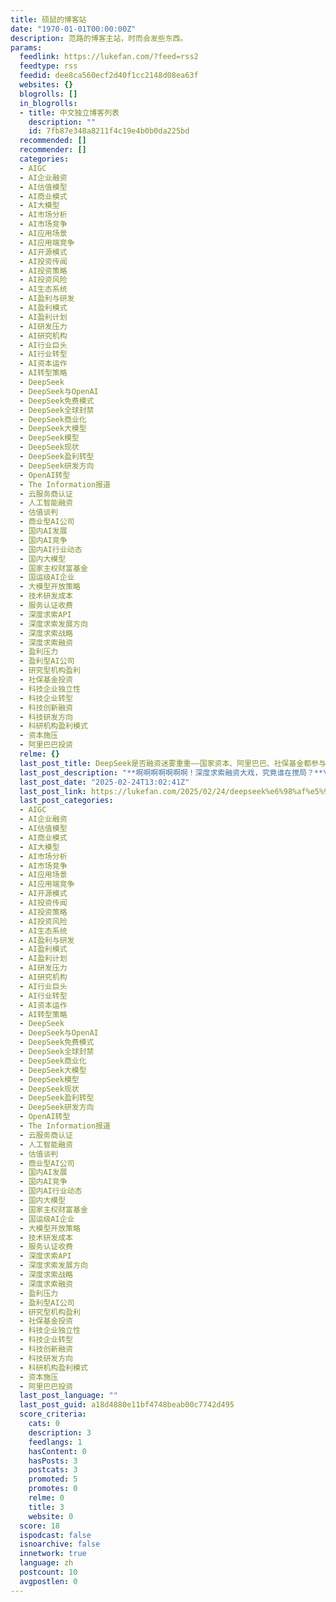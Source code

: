```yaml
---
title: 硕鼠的博客站
date: "1970-01-01T00:00:00Z"
description: 范路的博客主站，时而会发些东西。
params:
  feedlink: https://lukefan.com/?feed=rss2
  feedtype: rss
  feedid: dee8ca560ecf2d40f1cc2148d08ea63f
  websites: {}
  blogrolls: []
  in_blogrolls:
  - title: 中文独立博客列表
    description: ""
    id: 7fb87e348a8211f4c19e4b0b0da225bd
  recommended: []
  recommender: []
  categories:
  - AIGC
  - AI企业融资
  - AI估值模型
  - AI商业模式
  - AI大模型
  - AI市场分析
  - AI市场竞争
  - AI应用场景
  - AI应用端竞争
  - AI开源模式
  - AI投资传闻
  - AI投资策略
  - AI投资风险
  - AI生态系统
  - AI盈利与研发
  - AI盈利模式
  - AI盈利计划
  - AI研发压力
  - AI研究机构
  - AI行业巨头
  - AI行业转型
  - AI资本运作
  - AI转型策略
  - DeepSeek
  - DeepSeek与OpenAI
  - DeepSeek免费模式
  - DeepSeek全球封禁
  - DeepSeek商业化
  - DeepSeek大模型
  - DeepSeek模型
  - DeepSeek现状
  - DeepSeek盈利转型
  - DeepSeek研发方向
  - OpenAI转型
  - The Information报道
  - 云服务商认证
  - 人工智能融资
  - 估值谈判
  - 商业型AI公司
  - 国内AI发展
  - 国内AI竞争
  - 国内AI行业动态
  - 国内大模型
  - 国家主权财富基金
  - 国运级AI企业
  - 大模型开放策略
  - 技术研发成本
  - 服务认证收费
  - 深度求索API
  - 深度求索发展方向
  - 深度求索战略
  - 深度求索融资
  - 盈利压力
  - 盈利型AI公司
  - 研究型机构盈利
  - 社保基金投资
  - 科技企业独立性
  - 科技企业转型
  - 科技创新融资
  - 科技研发方向
  - 科研机构盈利模式
  - 资本施压
  - 阿里巴巴投资
  relme: {}
  last_post_title: DeepSeek是否融资迷雾重重——国家资本、阿里巴巴、社保基金都参与了吗？
  last_post_description: "**啊啊啊啊啊啊啊！深度求索融资大戏，究竟谁在搅局？**\n\n最近深度求索的融资消息\U0001F525\U0001F525\U0001F525，简直让人吃瓜吃到停不下来！据The"
  last_post_date: "2025-02-24T13:02:41Z"
  last_post_link: https://lukefan.com/2025/02/24/deepseek%e6%98%af%e5%90%a6%e8%9e%8d%e8%b5%84%e8%bf%b7%e9%9b%be%e9%87%8d%e9%87%8d-%e5%9b%bd%e5%ae%b6%e8%b5%84%e6%9c%ac%e3%80%81%e9%98%bf%e9%87%8c%e5%b7%b4%e5%b7%b4%e3%80%81%e7%a4%be/
  last_post_categories:
  - AIGC
  - AI企业融资
  - AI估值模型
  - AI商业模式
  - AI大模型
  - AI市场分析
  - AI市场竞争
  - AI应用场景
  - AI应用端竞争
  - AI开源模式
  - AI投资传闻
  - AI投资策略
  - AI投资风险
  - AI生态系统
  - AI盈利与研发
  - AI盈利模式
  - AI盈利计划
  - AI研发压力
  - AI研究机构
  - AI行业巨头
  - AI行业转型
  - AI资本运作
  - AI转型策略
  - DeepSeek
  - DeepSeek与OpenAI
  - DeepSeek免费模式
  - DeepSeek全球封禁
  - DeepSeek商业化
  - DeepSeek大模型
  - DeepSeek模型
  - DeepSeek现状
  - DeepSeek盈利转型
  - DeepSeek研发方向
  - OpenAI转型
  - The Information报道
  - 云服务商认证
  - 人工智能融资
  - 估值谈判
  - 商业型AI公司
  - 国内AI发展
  - 国内AI竞争
  - 国内AI行业动态
  - 国内大模型
  - 国家主权财富基金
  - 国运级AI企业
  - 大模型开放策略
  - 技术研发成本
  - 服务认证收费
  - 深度求索API
  - 深度求索发展方向
  - 深度求索战略
  - 深度求索融资
  - 盈利压力
  - 盈利型AI公司
  - 研究型机构盈利
  - 社保基金投资
  - 科技企业独立性
  - 科技企业转型
  - 科技创新融资
  - 科技研发方向
  - 科研机构盈利模式
  - 资本施压
  - 阿里巴巴投资
  last_post_language: ""
  last_post_guid: a18d4880e11bf4748beab00c7742d495
  score_criteria:
    cats: 0
    description: 3
    feedlangs: 1
    hasContent: 0
    hasPosts: 3
    postcats: 3
    promoted: 5
    promotes: 0
    relme: 0
    title: 3
    website: 0
  score: 18
  ispodcast: false
  isnoarchive: false
  innetwork: true
  language: zh
  postcount: 10
  avgpostlen: 0
---
```

